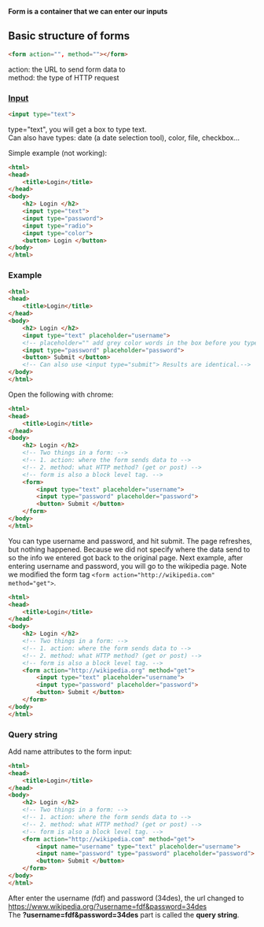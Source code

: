**Form is a container that we can enter our inputs**
## Basic structure of forms
```html
<form action="", method=""></form>
```
action: the URL to send form data to  
method: the type of HTTP request  
### [Input]
```html
<input type="text">
```
type="text", you will get a box to type text.  
Can also have types: date (a date selection tool), color, file, checkbox...

Simple example (not working):
```html
<html>
<head>
	<title>Login</title>
</head>
<body>
	<h2> Login </h2>
	<input type="text">
	<input type="password">
	<input type="radio">
	<input type="color">
	<button> Login </button>	
</body>
</html>
```
### Example
```html
<html>
<head>
	<title>Login</title>
</head>
<body>
	<h2> Login </h2>
	<input type="text" placeholder="username">
	<!-- placeholder="" add grey color words in the box before you type.-->
	<input type="password" placeholder="password">
	<button> Submit </button>	
	<!-- Can also use <input type="submit"> Results are identical.-->
</body>
</html>
```
Open the following with chrome:
```html
<html>
<head>
	<title>Login</title>
</head>
<body>
	<h2> Login </h2>
	<!-- Two things in a form: -->
	<!-- 1. action: where the form sends data to -->
	<!-- 2. method: what HTTP method? (get or post) -->
	<!-- form is also a block level tag. -->
	<form>
		<input type="text" placeholder="username">
		<input type="password" placeholder="password">
		<button> Submit </button>
	</form>
</body>
</html>
```
You can type username and password, and hit submit. The page refreshes, but nothing happened. Because we did not specify where the data send to so the info we entered got back to the original page. 
Next example, after entering username and password, you will go to the wikipedia page. Note we modified the form tag ``` <form action="http://wikipedia.com" method="get"> ```.

```html
<html>
<head>
	<title>Login</title>
</head>
<body>
	<h2> Login </h2>
	<!-- Two things in a form: -->
	<!-- 1. action: where the form sends data to -->
	<!-- 2. method: what HTTP method? (get or post) -->
	<!-- form is also a block level tag. -->
	<form action="http://wikipedia.org" method="get">
		<input type="text" placeholder="username">
		<input type="password" placeholder="password">
		<button> Submit </button>
	</form>
</body>
</html>
```

### Query string
Add name attributes to the form input: 
```html
<html>
<head>
	<title>Login</title>
</head>
<body>
	<h2> Login </h2>
	<!-- Two things in a form: -->
	<!-- 1. action: where the form sends data to -->
	<!-- 2. method: what HTTP method? (get or post) -->
	<!-- form is also a block level tag. -->
	<form action="http://wikipedia.com" method="get">
		<input name="username" type="text" placeholder="username">
		<input name="password" type="password" placeholder="password">
		<button> Submit </button>
	</form>
</body>
</html>
```
After enter the username (fdf) and password (34des), the url changed to  
https://www.wikipedia.org/?username=fdf&password=34des  
The **?username=fdf&password=34des** part is called the **query string**.


[Input]:https://developer.mozilla.org/en-US/docs/Web/HTML/Element/input
